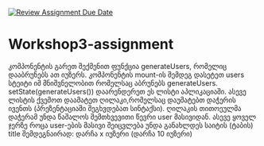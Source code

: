[![Review Assignment Due Date](https://classroom.github.com/assets/deadline-readme-button-22041afd0340ce965d47ae6ef1cefeee28c7c493a6346c4f15d667ab976d596c.svg)](https://classroom.github.com/a/K0dk6sF4)
# Workshop3-assignment

კომპონენტის გარეთ შექმენით ფუნქცია generateUsers, რომელიც დააბრუნებს ათ იუზერს.
კომპონენტის mount-ის შემდეგ  დასეტეთ users სტეიტი იმ მნიშვნელობით რომელსაც აბრუნებს generateUsers. setState(generateUsers())
დაარენდერეთ ეს ლისტი აპლიკაციაში.
ასევე ლისტის ქვემოთ დაამატეთ ღილაკი,რომელსაც დაუმატებთ დაჭერის ივენთს (პრეზენტაციაში შეგხვდებათ სინტაქსი). ღილაკის თითოეულმა დაჭერამ უნდა წაშალოს შემთხვევითი წევრი user მასივიდან.
ასევე ყოველ ჯერზე როცა user-ების მასივი შეიცვლება უნდა განახლდეს საიტის (ტაბის) title შემდეგნაირად: დარჩა x იუზერი (დარჩა 10 იუზერი)
